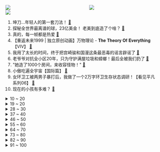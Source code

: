 <div >
	<a style="float:left;width:55%;" href = "https://github.com/anuraghazra/github-readme-stats">
	 <img src = "https://github-readme-stats.vercel.app/api?username=iuuuuuaena&theme=buefy&show_icons=true"/>
	</a>
	<a  style="float:right;width:45%" href = "https://github.com/anuraghazra/github-readme-stats">
	 <img  src="https://github-readme-stats.vercel.app/api/top-langs/?username=anuraghazra&layout=compact"/>
	</a>
	</div>

[![](https://img.shields.io/badge/jxd-@jxdgogogo.xyz-yellowgreen.svg)](https://www.jxdgogogo.xyz)<br>
1. 坤刀…年轻人的第一套刀法！ [:link:](//www.bilibili.com/video/BV1sh4y1B72a) <br>
2. 探秘全世界最离谱的球，23亿美金！ 老美到底造了个啥？ [:link:](//www.bilibili.com/video/BV1p8411r7rk) <br>
3. 真的，每一帧都是热爱 [:link:](//www.bilibili.com/video/BV1EN4y1C7DF) <br>
4. 【重返未来1999 | 独立原创动画】万物理论 - 𝐓𝐡𝐞 𝐓𝐡𝐞𝐨𝐫𝐲 𝐎𝐟 𝐄𝐯𝐞𝐫𝐲𝐭𝐡𝐢𝐧𝐠【VIV】 [:link:](//www.bilibili.com/video/BV1BN411x74s) <br>
5. 我用了太长的时间，终于把宫崎骏和国漫这条最恶毒的谣言辟谣了 [:link:](//www.bilibili.com/video/BV1KB4y1Z7jm) <br>
6. 老爷爷对抗全小区20年，只为守护满屋垃圾和蟑螂！最后全被我们扔了 [:link:](//www.bilibili.com/video/BV1Vw411X7xT) <br>
7. "她造了1000个房间，来收容怪物！" [:link:](//www.bilibili.com/video/BV1Ry4y1A75H) <br>
8. 小傲吃遍全宇宙【国际篇】 [:link:](//www.bilibili.com/video/BV1Ew411F7G8) <br>
9. 女环卫工被两男子暴打后，我做了一个2万字环卫生存状态调研！【看见平凡系列06】 [:link:](//www.bilibili.com/video/BV1mB4y1o75D) <br>
10. 现在的小孩有多难？ [:link:](//www.bilibili.com/video/BV1op4y1T7Vt) <br>
<details>
<summary>10 ~ 20</summary>

11. BGM再一次神卡点 [:link:](//www.bilibili.com/video/BV1uw41167vz) <br>
12. 《25个648》 [:link:](//www.bilibili.com/video/BV1H34y1M7AB) <br>
13. 《送你一箱油》之半挂车的一箱油竟然这么多！ [:link:](//www.bilibili.com/video/BV1fw41167dK) <br>
14. 8年&40万过后。。 [:link:](//www.bilibili.com/video/BV1Lp4y1M7WM) <br>
15. 当代华佗 [:link:](//www.bilibili.com/video/BV1r84y1d7BB) <br>
16. ⚡誓死保卫⚡ [:link:](//www.bilibili.com/video/BV19p4y1T7G1) <br>
17. 《二重螺旋》首曝PV | 直至真正的黎明 [:link:](//www.bilibili.com/video/BV1Yj411v7YA) <br>
18. 老王画缘：烤鱼 [:link:](//www.bilibili.com/video/BV1AN4y1y71g) <br>
19. 江南早市？碳水天堂！南方街头豪橫早餐，焦酥外壳汁水四溢 [:link:](//www.bilibili.com/video/BV1Be411R7fQ) <br>
</details>
<details>
<summary>19 ~ 20</summary>

20. 快 餐 时 代 3 [:link:](//www.bilibili.com/video/BV1kw411C7Vd) <br>
21. 【自制动画】《黄金铃》确实是帅的！！嘿嘿 [:link:](//www.bilibili.com/video/BV1oj411v7yq) <br>
22. 今年看过最虐的文居然是本无CP！！！ [:link:](//www.bilibili.com/video/BV1pw411F7mw) <br>
23. “Cheems，要去码头整点和平吗？” [:link:](//www.bilibili.com/video/BV1s94y1b77h) <br>
24. “我们生来普通，但也生来伟大” [:link:](//www.bilibili.com/video/BV1KQ4y1s71W) <br>
25. 脑浆都撞匀了 [:link:](//www.bilibili.com/video/BV1qB4y1o73R) <br>
26. 日本纯音乐全球遥遥领先？听完这20首神曲真的相信了！ [:link:](//www.bilibili.com/video/BV1Th4y1B7uH) <br>
27. 魔阴身也能看懂！娱乐向解说云上五骁的扭曲身世！【泛式/星穹铁道】 [:link:](//www.bilibili.com/video/BV1Zc411f7j4) <br>
28. 当 代 热 门 软 件 现 状 [:link:](//www.bilibili.com/video/BV1z34y1M7eM) <br>
</details>
<details>
<summary>28 ~ 30</summary>

29. 主角把人做成装备？这款23年难到变态的游戏还有隐藏结局！ [:link:](//www.bilibili.com/video/BV1534y1u723) <br>
30. 假如没有禁毒，世界会怎么样？海南警方最新禁毒宣传片！ [:link:](//www.bilibili.com/video/BV1Vu4y1p7c4) <br>
31. “谁教你这么剪的，你把人笑拥了！” [:link:](//www.bilibili.com/video/BV1wC4y1V7qD) <br>
32. 大学生们的爱心真的超乎我的想象。 [:link:](//www.bilibili.com/video/BV18M41197JE) <br>
33. ⚡ 啊？ ⚡ [:link:](//www.bilibili.com/video/BV13N411t748) <br>
34. 不当up主之后，我准备干啥？ [:link:](//www.bilibili.com/video/BV1xM41197uR) <br>
35. 醉了么APP，我已经替你们设计出来了，太离谱了哈哈哈 [:link:](//www.bilibili.com/video/BV1EB4y1o7Uo) <br>
36. 纯黑《漫威蜘蛛侠2》第一期 电影级震撼体验 无伤解说 [:link:](//www.bilibili.com/video/BV18u411T762) <br>
37. 人物排版PPT该怎么做？教你5种设计思路！【旁门左道PPT】 [:link:](//www.bilibili.com/video/BV1SB4y1d7MK) <br>
</details>
<details>
<summary>37 ~ 40</summary>

38. 武器使我更强大 [:link:](//www.bilibili.com/video/BV14w411w7Hf) <br>
39. 人生建议：不要轻易买别墅！尤其是在芬兰 [:link:](//www.bilibili.com/video/BV1WB4y1o7C4) <br>
40. 平A一下就加一点最大生命，这弓箭手太肉了吧 [:link:](//www.bilibili.com/video/BV1bG411y7Nx) <br>
41. 上半年在墨脱见到的一部分奇观和奇特物体（2） [:link:](//www.bilibili.com/video/BV1yw411C7sJ) <br>
42. 【密码的馒头】清蒸老虎斑馒头 [:link:](//www.bilibili.com/video/BV1p94y1L77u) <br>
43. 来海底捞办点事儿 [:link:](//www.bilibili.com/video/BV1iQ4y1s7So) <br>
44. 一盘菜卖680？你们看这合理吗？ [:link:](//www.bilibili.com/video/BV1iw411679j) <br>
45. 群英荟萃萝卜刀2.0 [:link:](//www.bilibili.com/video/BV158411r74Z) <br>
46. 喜欢珂赛特是你的命运 ❤️ [:link:](//www.bilibili.com/video/BV1P84y1o7MU) <br>
</details>
<details>
<summary>46 ~ 50</summary>

47. 当代单身女生现状，糟糕，说的莫不是我…… [:link:](//www.bilibili.com/video/BV1GH4y1d7tS) <br>
48. 【立体书】自制立体小佛书 [:link:](//www.bilibili.com/video/BV1t34y1M7bV) <br>
49. 【warma】我的工作是：创造BUG！ [:link:](//www.bilibili.com/video/BV1FB4y1o7Bd) <br>
50. 《明日方舟》EP - Best Moments of... [:link:](//www.bilibili.com/video/BV1Jw411F7ew) <br>
51. 路见不平，拔刀参股 [:link:](//www.bilibili.com/video/BV1Pp4y1M7Ps) <br>
52. 笑拥了！带货主播推荐的“迷惑水果”太离谱了吧？！ [:link:](//www.bilibili.com/video/BV1rp4y1T7zH) <br>
53. 《崩坏3》全新SP角色格蕾修「天行·绘星之卷」预告 [:link:](//www.bilibili.com/video/BV1sw411w7go) <br>
54. 【误 入 大 电 音 寺】 [:link:](//www.bilibili.com/video/BV16C4y1G7Nk) <br>
55. 参观啦！ [:link:](//www.bilibili.com/video/BV1Y94y1L79H) <br>
</details>
<details>
<summary>55 ~ 60</summary>

56. 双11双十一什么时候买最便宜？双11淘宝、京东购买攻略+超级红包攻略 [:link:](//www.bilibili.com/video/BV1Qc411f78r) <br>
57. 什么大不大的！我只想给孩子一个家！持续更新3p【完蛋！我被美女包围了！】 [:link:](//www.bilibili.com/video/BV1ih4y1q7f4) <br>
58. 2023年了，你还敢在外面和人打架吗？？ [:link:](//www.bilibili.com/video/BV1Qu4y1p7Yu) <br>
59. 大战小雷音！佛教内部矛盾重重，弥勒佛为什么不开心？ [:link:](//www.bilibili.com/video/BV1fw41167Dx) <br>
60. 一位健美运动员不慎摄入了超大量的壮阳药，这是他的大脑发生的变化 [:link:](//www.bilibili.com/video/BV1yM41197EQ) <br>
61. 【睡前消息658】请回孔夫子，浪费郭继承——评2023《当马克思遇见孔夫子》 [:link:](//www.bilibili.com/video/BV1qw411B7jx) <br>
62. 女毒贩被抓后闹肚子连声喊冤，被搜出两种毒品后竟还装无辜？ [:link:](//www.bilibili.com/video/BV1XM411975X) <br>
63. 疯狂爆氪能否在猪猪砍树里硬刚土豪？大结局！ [:link:](//www.bilibili.com/video/BV1L84y1d7H4) <br>
64. 【原神整活】莱欧斯利：好怪？再让我照下镜子？ [:link:](//www.bilibili.com/video/BV1HB4y1o7zp) <br>
</details>
<details>
<summary>64 ~ 70</summary>

65. 10分钟拍照挑战丨让风光摄影师强行拍妹子会翻车吗？ [:link:](//www.bilibili.com/video/BV1XQ4y1s746) <br>
66. 我看看是谁用种子种植火龙果的？ [:link:](//www.bilibili.com/video/BV1hu4y1p7k4) <br>
67. 雷电将军：求你们别来 [:link:](//www.bilibili.com/video/BV1GN4y1C7AB) <br>
68. 这 无 缝 衔 接 就 离 谱 ！ [:link:](//www.bilibili.com/video/BV18Q4y1s7Fz) <br>
69. 什么？糖花的日本闺蜜 [:link:](//www.bilibili.com/video/BV1q84y1d7Rv) <br>
70. 【流氓哨教程】一次性搞定所有口哨，没用的技能又又又增加了 [:link:](//www.bilibili.com/video/BV1hu4y1p7sB) <br>
71. 《最关爱发育路的一集》 [:link:](//www.bilibili.com/video/BV1ww411X7GA) <br>
72. 日本无敌软饭男，被7任女友包养13年，出书总结吃软饭秘诀 [:link:](//www.bilibili.com/video/BV12B4y1o78k) <br>
73. 鉴定咬伤粉丝的毒蛇(3)亲戚被五步蛇咬伤！3天花了20000？实在是太惨了！ [:link:](//www.bilibili.com/video/BV1784y1d7sw) <br>
</details>
<details>
<summary>73 ~ 80</summary>

74. 带社牛小狗做体检，要抽走一管血，看看它怕不怕？ [:link:](//www.bilibili.com/video/BV1sG411271U) <br>
75. 最新剧情解析：监控人全员集合，电视人大本营的秘密即将解开 [:link:](//www.bilibili.com/video/BV1vB4y1o7fn) <br>
76. 什么动静？害挺艺术 [:link:](//www.bilibili.com/video/BV1dC4y1G7dU) <br>
77. 今天的是高情商暖男教学 [:link:](//www.bilibili.com/video/BV1634y1g7PR) <br>
78. 怨种还是大捡漏？一万块买100张纸？【怪东西分享3.0】 [:link:](//www.bilibili.com/video/BV18N411x7NZ) <br>
79. 这年头老师真不好当 [:link:](//www.bilibili.com/video/BV1SG411279C) <br>
80. 来了！目标是神奇宝贝大师！ [:link:](//www.bilibili.com/video/BV1Rh4y1q7P5) <br>
81. 老板也开直播间啦！想找全网最低性价比的工作就快来吧！ [:link:](//www.bilibili.com/video/BV1Y34y1M7ae) <br>
82. 疾 速 追 杀 × 无 暇 赴 死 [:link:](//www.bilibili.com/video/BV1LN411t72D) <br>
</details>
<details>
<summary>82 ~ 90</summary>

83. 探秘全球最豪华头等舱！10万一张机票！飞机餐都吃什么？ [:link:](//www.bilibili.com/video/BV1Lw411F7NU) <br>
84. Re：佩恩...从零开始的异世界生活 [:link:](//www.bilibili.com/video/BV1LC4y1V79g) <br>
85. 情怀拉满！迪士尼100周年纪念短片《从前有个工作室》543个经典角色客串！ [:link:](//www.bilibili.com/video/BV1794y1b7hm) <br>
86. 一闪一闪亮晶晶还能这么唱？！想听完整版请留言 [:link:](//www.bilibili.com/video/BV1EH4y197vj) <br>
87. 《 甜 辣 黑 鸭 全 套 配 方 》 [:link:](//www.bilibili.com/video/BV1PN4y1C7ox) <br>
88. 没想到装修中的大坑是我爸 [:link:](//www.bilibili.com/video/BV1Uu4y1p72e) <br>
89. 跟三个校霸当室友太幸福了 [:link:](//www.bilibili.com/video/BV1C8411r7JG) <br>
90. 鬼知道我看了几遍哈哈哈 [:link:](//www.bilibili.com/video/BV1Yu411T7Bc) <br>
91. 《原 神 抖 肩 舞》 [:link:](//www.bilibili.com/video/BV1Cj411x7PU) <br>
</details>
<details>
<summary>91 ~ 100</summary>

92. 全国各地的禁渔区内，都有人在公开钓鱼 [:link:](//www.bilibili.com/video/BV12e411R7Xb) <br>
93. 你以为我来到中原，是为了什么？ [:link:](//www.bilibili.com/video/BV1Cj411x7iP) <br>
94. 粥饼伦的黑色灌饼吃上了 长得确实挺像 [:link:](//www.bilibili.com/video/BV14e411R7sp) <br>
95. 康帅傅新品“冰红茶味的”红烧牛肉面，是智商税还是真香？？ [:link:](//www.bilibili.com/video/BV1JQ4y1s7CX) <br>
96. 不愧是曾经亚洲第一的大学，氛围太好了！ [:link:](//www.bilibili.com/video/BV12w41167gJ) <br>
97. 假如女婿来咱家 [:link:](//www.bilibili.com/video/BV1H34y1M79W) <br>
98. 《原神》剧情PV-「清泉之心」 [:link:](//www.bilibili.com/video/BV1Eu4y1p7EU) <br>
99. 我是一位住家阿姨，今天粉丝100万啦，想跟大家聊聊天。 [:link:](//www.bilibili.com/video/BV1CG41127NB) <br>
100. 如果可以不借钱给他，哪怕憋死又如何呢！ [:link:](//www.bilibili.com/video/BV1QN411s7w3) <br>
</details>

